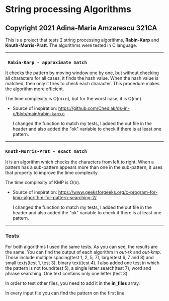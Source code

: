 # String processing Algorithms
## Copyright 2021 Adina-Maria Amzarescu 321CA

This is a project that tests 2 string processing algorithms, **Rabin-Karp** and **Knuth-Morris-Pratt**.
The algorithms were tested in C language.

______________________________________________________________________________________________________________

### `` Rabin-Karp - approximate match``

It checks the pattern by moving window one by one, but without checking all characters for all cases,
it finds the hash value. When the hash value is matched, then only it tries to check each character.
This procedure makes the algorithm more efficient.

The time complexity is O(m+n), but for the worst case, it is O(mn).

* Source of inspiration: https://github.com/Chediak/ds-in-c/blob/main/rabin-karp.c

  I changed the function to match my tests, I added the out file in the header and also
  added the "ok" variable to check if there is at least one pattern.
  
______________________________________________________________________________________________________________

### ``Knuth-Morris-Prat - exact match``

It is an algorithm which checks the characters from left to right. When a pattern has a sub-pattern
appears more than one in the sub-pattern, it uses that property to improve the time complexity.

The time complexity of KMP is O(n).

* Source of inspiration: https://www.geeksforgeeks.org/c-program-for-kmp-algorithm-for-pattern-searching-2/

  I changed the function to match my tests, I added the out file in the header and also
  added the "ok" variable to check if there is at least one pattern.
 
______________________________________________________________________________________________________________

### Tests

For both algorithms I used the same tests. As you can see, the results are the same. You can find the output
of each algorithm in _out-rk_ and _out-kmp_. Those include multiple spacing(test 1, 2, 5, 7),
large(test 6, 7 and 8) and small texts(test 1, test 3), binary text(test 4). I also added one test in which
the pattern is not found(test 5), a single letter search(test 7), word and phrase searching.
One text contains only one letter (test 3).

In order to test other files, you need to add it in the **in_files** array.

In every input file you can find the pattern on the first line.
